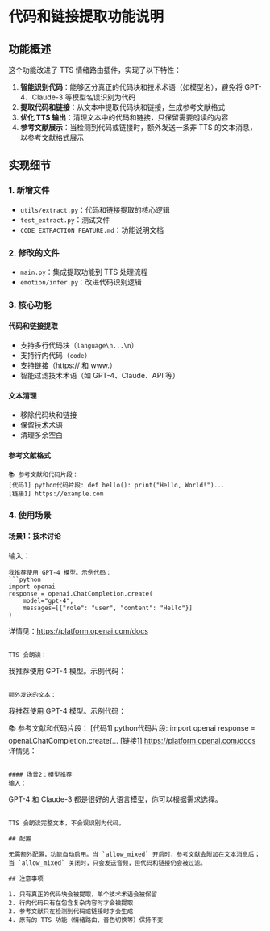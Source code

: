 # 代码和链接提取功能说明

## 功能概述

这个功能改进了 TTS 情绪路由插件，实现了以下特性：

1. **智能识别代码**：能够区分真正的代码块和技术术语（如模型名），避免将 GPT-4、Claude-3 等模型名误识别为代码
2. **提取代码和链接**：从文本中提取代码块和链接，生成参考文献格式
3. **优化 TTS 输出**：清理文本中的代码和链接，只保留需要朗读的内容
4. **参考文献展示**：当检测到代码或链接时，额外发送一条非 TTS 的文本消息，以参考文献格式展示

## 实现细节

### 1. 新增文件
- `utils/extract.py`：代码和链接提取的核心逻辑
- `test_extract.py`：测试文件
- `CODE_EXTRACTION_FEATURE.md`：功能说明文档

### 2. 修改的文件
- `main.py`：集成提取功能到 TTS 处理流程
- `emotion/infer.py`：改进代码识别逻辑

### 3. 核心功能

#### 代码和链接提取
- 支持多行代码块（```language\n...\n```）
- 支持行内代码（`code`）
- 支持链接（https:// 和 www.）
- 智能过滤技术术语（如 GPT-4、Claude、API 等）

#### 文本清理
- 移除代码块和链接
- 保留技术术语
- 清理多余空白

#### 参考文献格式
```
📚 参考文献和代码片段：
[代码1] python代码片段: def hello(): print("Hello, World!")...
[链接1] https://example.com
```

### 4. 使用场景

#### 场景1：技术讨论
输入：
```
我推荐使用 GPT-4 模型。示例代码：
```python
import openai
response = openai.ChatCompletion.create(
    model="gpt-4",
    messages=[{"role": "user", "content": "Hello"}]
)
```
详情见：https://platform.openai.com/docs
```

TTS 会朗读：
```
我推荐使用 GPT-4 模型。示例代码：
```

额外发送的文本：
```
我推荐使用 GPT-4 模型。示例代码：

📚 参考文献和代码片段：
[代码1] python代码片段: import openai response = openai.ChatCompletion.create(...
[链接1] https://platform.openai.com/docs
详情见：
```

#### 场景2：模型推荐
输入：
```
GPT-4 和 Claude-3 都是很好的大语言模型，你可以根据需求选择。
```

TTS 会朗读完整文本，不会误识别为代码。

## 配置

无需额外配置，功能自动启用。当 `allow_mixed` 开启时，参考文献会附加在文本消息后；当 `allow_mixed` 关闭时，只会发送音频，但代码和链接仍会被过滤。

## 注意事项

1. 只有真正的代码块会被提取，单个技术术语会被保留
2. 行内代码只有在包含复杂内容时才会被提取
3. 参考文献只在检测到代码或链接时才会生成
4. 原有的 TTS 功能（情绪路由、音色切换等）保持不变